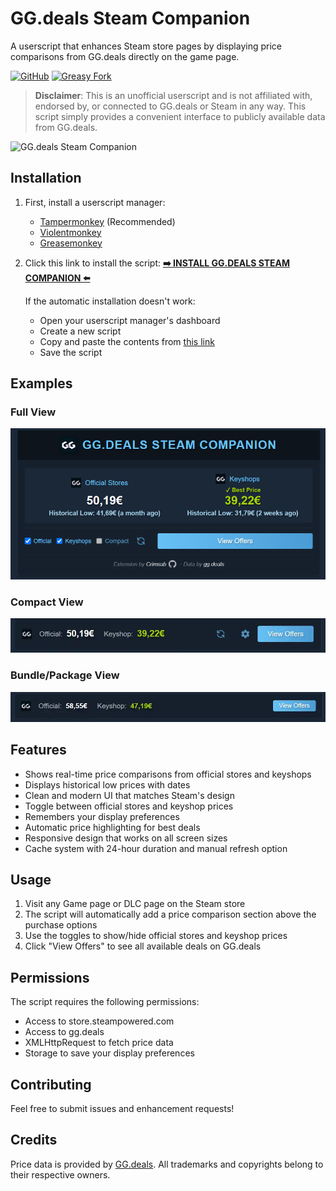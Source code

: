 # GG.deals Steam Companion

A userscript that enhances Steam store pages by displaying price comparisons from GG.deals directly on the game page.

[![GitHub](https://img.shields.io/badge/GitHub-Repository-24292e.svg?style=flat-square&logo=github)](https://github.com/Crimsab/ggdeals-steam-companion) [![Greasy Fork](https://img.shields.io/badge/Greasy%20Fork-Install-670000.svg?style=flat-square&logo=tampermonkey)](https://greasyfork.org/it/scripts/527356-gg-deals-steam-companion)

> **Disclaimer**: This is an unofficial userscript and is not affiliated with, endorsed by, or connected to GG.deals or Steam in any way. This script simply provides a convenient interface to publicly available data from GG.deals.

![GG.deals Steam Companion](https://gg.deals/favicon.ico)

## Installation

1. First, install a userscript manager:
   - [Tampermonkey](https://www.tampermonkey.net/) (Recommended)
   - [Violentmonkey](https://violentmonkey.github.io/)
   - [Greasemonkey](https://www.greasespot.net/)

2. Click this link to install the script: 
**[➡️ INSTALL GG.DEALS STEAM COMPANION ⬅️](https://raw.githubusercontent.com/Crimsab/ggdeals-steam-companion/main/userscript.user.js)**

   If the automatic installation doesn't work:
   - Open your userscript manager's dashboard
   - Create a new script
   - Copy and paste the contents from [this link](https://raw.githubusercontent.com/Crimsab/ggdeals-steam-companion/main/userscript.user.js)
   - Save the script

## Examples

### Full View
![Full View Screenshot](images/Screen1.webp)

### Compact View
![Compact View Screenshot](images/Screen2.webp)

### Bundle/Package View
![Bundle View Screenshot](images/Screen3.webp)

## Features

- Shows real-time price comparisons from official stores and keyshops
- Displays historical low prices with dates
- Clean and modern UI that matches Steam's design
- Toggle between official stores and keyshop prices
- Remembers your display preferences
- Automatic price highlighting for best deals
- Responsive design that works on all screen sizes
- Cache system with 24-hour duration and manual refresh option

## Usage

1. Visit any Game page or DLC page on the Steam store
2. The script will automatically add a price comparison section above the purchase options
3. Use the toggles to show/hide official stores and keyshop prices
4. Click "View Offers" to see all available deals on GG.deals

## Permissions

The script requires the following permissions:
- Access to store.steampowered.com
- Access to gg.deals
- XMLHttpRequest to fetch price data
- Storage to save your display preferences

## Contributing

Feel free to submit issues and enhancement requests!

## Credits

Price data is provided by [GG.deals](https://gg.deals). All trademarks and copyrights belong to their respective owners. 